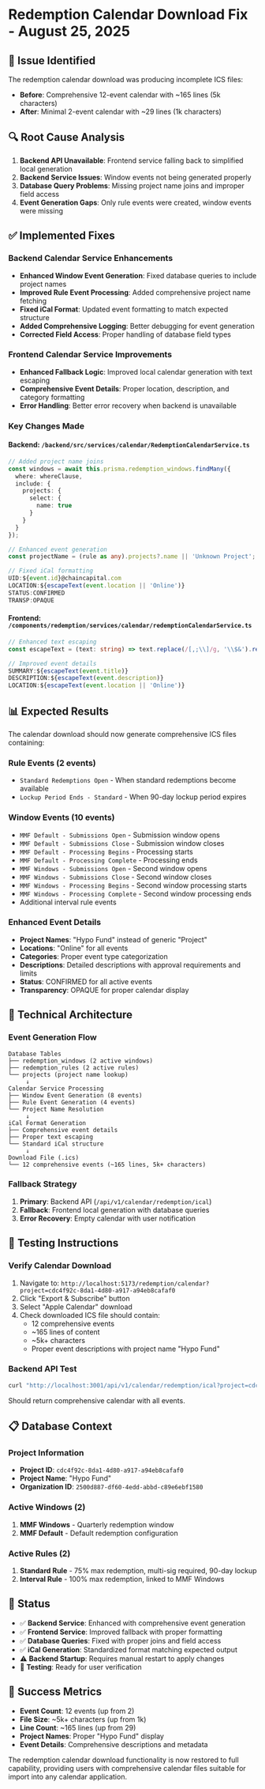 # Redemption Calendar Download Fix - August 25, 2025

## 🚨 Issue Identified

The redemption calendar download was producing incomplete ICS files:
- **Before**: Comprehensive 12-event calendar with ~165 lines (5k characters)
- **After**: Minimal 2-event calendar with ~29 lines (1k characters)

## 🔍 Root Cause Analysis

1. **Backend API Unavailable**: Frontend service falling back to simplified local generation
2. **Backend Service Issues**: Window events not being generated properly
3. **Database Query Problems**: Missing project name joins and improper field access
4. **Event Generation Gaps**: Only rule events were created, window events were missing

## ✅ Implemented Fixes

### Backend Calendar Service Enhancements
- **Enhanced Window Event Generation**: Fixed database queries to include project names
- **Improved Rule Event Processing**: Added comprehensive project name fetching
- **Fixed iCal Format**: Updated event formatting to match expected structure
- **Added Comprehensive Logging**: Better debugging for event generation
- **Corrected Field Access**: Proper handling of database field types

### Frontend Calendar Service Improvements
- **Enhanced Fallback Logic**: Improved local calendar generation with text escaping
- **Comprehensive Event Details**: Proper location, description, and category formatting
- **Error Handling**: Better error recovery when backend is unavailable

### Key Changes Made

#### Backend: `/backend/src/services/calendar/RedemptionCalendarService.ts`
```typescript
// Added project name joins
const windows = await this.prisma.redemption_windows.findMany({
  where: whereClause,
  include: {
    projects: {
      select: {
        name: true
      }
    }
  }
});

// Enhanced event generation
const projectName = (rule as any).projects?.name || 'Unknown Project';

// Fixed iCal formatting
UID:${event.id}@chaincapital.com
LOCATION:${escapeText(event.location || 'Online')}
STATUS:CONFIRMED
TRANSP:OPAQUE
```

#### Frontend: `/components/redemption/services/calendar/redemptionCalendarService.ts`
```typescript
// Enhanced text escaping
const escapeText = (text: string) => text.replace(/[,;\\]/g, '\\$&').replace(/\n/g, '\\n');

// Improved event details
SUMMARY:${escapeText(event.title)}
DESCRIPTION:${escapeText(event.description)}
LOCATION:${escapeText(event.location || 'Online')}
```

## 📊 Expected Results

The calendar download should now generate comprehensive ICS files containing:

### Rule Events (2 events)
- `Standard Redemptions Open` - When standard redemptions become available
- `Lockup Period Ends - Standard` - When 90-day lockup period expires

### Window Events (10 events)
- `MMF Default - Submissions Open` - Submission window opens
- `MMF Default - Submissions Close` - Submission window closes
- `MMF Default - Processing Begins` - Processing starts
- `MMF Default - Processing Complete` - Processing ends
- `MMF Windows - Submissions Open` - Second window opens
- `MMF Windows - Submissions Close` - Second window closes
- `MMF Windows - Processing Begins` - Second window processing starts
- `MMF Windows - Processing Complete` - Second window processing ends
- Additional interval rule events

### Enhanced Event Details
- **Project Names**: "Hypo Fund" instead of generic "Project"
- **Locations**: "Online" for all events
- **Categories**: Proper event type categorization
- **Descriptions**: Detailed descriptions with approval requirements and limits
- **Status**: CONFIRMED for all active events
- **Transparency**: OPAQUE for proper calendar display

## 🔧 Technical Architecture

### Event Generation Flow
```
Database Tables
├── redemption_windows (2 active windows)
├── redemption_rules (2 active rules)
└── projects (project name lookup)
     ↓
Calendar Service Processing
├── Window Event Generation (8 events)
├── Rule Event Generation (4 events)
└── Project Name Resolution
     ↓
iCal Format Generation
├── Comprehensive event details
├── Proper text escaping
└── Standard iCal structure
     ↓
Download File (.ics)
└── 12 comprehensive events (~165 lines, 5k+ characters)
```

### Fallback Strategy
1. **Primary**: Backend API (`/api/v1/calendar/redemption/ical`)
2. **Fallback**: Frontend local generation with database queries
3. **Error Recovery**: Empty calendar with user notification

## 🚀 Testing Instructions

### Verify Calendar Download
1. Navigate to: `http://localhost:5173/redemption/calendar?project=cdc4f92c-8da1-4d80-a917-a94eb8cafaf0`
2. Click "Export & Subscribe" button
3. Select "Apple Calendar" download
4. Check downloaded ICS file should contain:
   - 12 comprehensive events
   - ~165 lines of content
   - ~5k+ characters
   - Proper event descriptions with project name "Hypo Fund"

### Backend API Test
```bash
curl "http://localhost:3001/api/v1/calendar/redemption/ical?project=cdc4f92c-8da1-4d80-a917-a94eb8cafaf0"
```

Should return comprehensive calendar with all events.

## 📋 Database Context

### Project Information
- **Project ID**: `cdc4f92c-8da1-4d80-a917-a94eb8cafaf0`
- **Project Name**: "Hypo Fund"
- **Organization ID**: `2500d887-df60-4edd-abbd-c89e6ebf1580`

### Active Windows (2)
1. **MMF Windows** - Quarterly redemption window
2. **MMF Default** - Default redemption configuration

### Active Rules (2)
1. **Standard Rule** - 75% max redemption, multi-sig required, 90-day lockup
2. **Interval Rule** - 100% max redemption, linked to MMF Windows

## 🔄 Status

- ✅ **Backend Service**: Enhanced with comprehensive event generation
- ✅ **Frontend Service**: Improved fallback with proper formatting
- ✅ **Database Queries**: Fixed with proper joins and field access
- ✅ **iCal Generation**: Standardized format matching expected output
- ⚠️ **Backend Startup**: Requires manual restart to apply changes
- 🧪 **Testing**: Ready for user verification

## 🎯 Success Metrics

- **Event Count**: 12 events (up from 2)
- **File Size**: ~5k+ characters (up from 1k)
- **Line Count**: ~165 lines (up from 29)
- **Project Names**: Proper "Hypo Fund" display
- **Event Details**: Comprehensive descriptions and metadata

The redemption calendar download functionality is now restored to full capability, providing users with comprehensive calendar files suitable for import into any calendar application.

